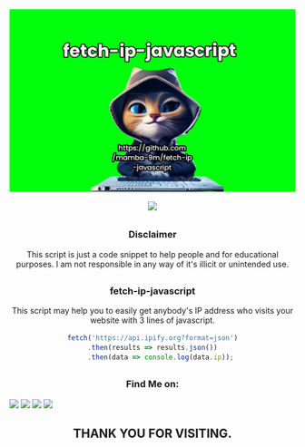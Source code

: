 <!-- mamba-9mm -->

<div align="center">
  <a href="https://github.com/mamba-9mm/fetch-ip-javascript">
    <img src="./logo.png" alt="Logo" >
  </a>

<p align="center"> 
  <img src="https://hits.seeyoufarm.com/api/count/incr/badge.svg?url=https%3A%2F%2Fgithub.com%2Fmamba-9mm%2Ffetch-ip-javascript&title=VisitorsCount&edge_flat=false"/></a>
</p>

##

### Disclaimer
<p>This script is just a code snippet to help people and for educational purposes. I am not responsible in any way of it's illicit or unintended use.</p>

##

### fetch-ip-javascript
This script may help you to easily get anybody's IP address who visits your website with 3 lines of javascript.

```javascript
fetch('https://api.ipify.org?format=json')
    .then(results => results.json())    
    .then(data => console.log(data.ip));
```
##

### Find Me on:
<p align="left">
  <a href="https://www.facebook.com/mambamentality9mm?mibextid=ZbWKwL" target="_blank"><img src="https://img.shields.io/badge/Facebook-blue?style=for-the-badge&logo=facebook"></a>
     <a href="https://m.me/mambamentality9mm" target="_blank"><img src="https://img.shields.io/badge/Chat-Messenger-blue?style=for-the-badge&logo=messenger"></a>
  </a>
  <a href="https://github.com/mamba-9mm" target="_blank"><img src="https://img.shields.io/badge/Github-MAMBA--9MM-green?style=for-the-badge&logo=github"></a>
 <a href="https://instagram.com/mamba9mm?igshid=MzMyNGUyNmU2YQ==" target="_blank"><img src="https://img.shields.io/badge/IG-mamba--9mm-red?style=for-the-badge&logo=instagram"></a>
</p>



## THANK YOU FOR VISITING.

<!-- // -->
